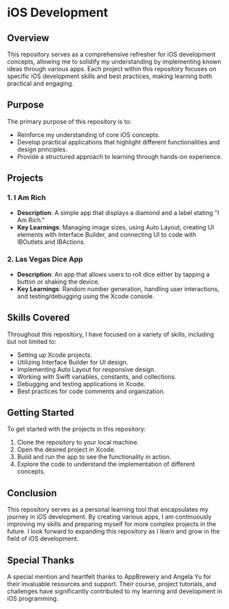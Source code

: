# iOS Development

## Overview

This repository serves as a comprehensive refresher for iOS development concepts, allowing me to solidify my understanding by implementing known ideas through various apps. Each project within this repository focuses on specific iOS development skills and best practices, making learning both practical and engaging.

## Purpose

The primary purpose of this repository is to:

- Reinforce my understanding of core iOS concepts.
- Develop practical applications that highlight different functionalities and design principles.
- Provide a structured approach to learning through hands-on experience.

## Projects

### 1. I Am Rich
- **Description**: A simple app that displays a diamond and a label stating "I Am Rich."
- **Key Learnings**: Managing image sizes, using Auto Layout, creating UI elements with Interface Builder, and connecting UI to code with IBOutlets and IBActions.

### 2. Las Vegas Dice App
- **Description**: An app that allows users to roll dice either by tapping a button or shaking the device.
- **Key Learnings**: Random number generation, handling user interactions, and testing/debugging using the Xcode console.

## Skills Covered

Throughout this repository, I have focused on a variety of skills, including but not limited to:

- Setting up Xcode projects.
- Utilizing Interface Builder for UI design.
- Implementing Auto Layout for responsive design.
- Working with Swift variables, constants, and collections.
- Debugging and testing applications in Xcode.
- Best practices for code comments and organization.

## Getting Started

To get started with the projects in this repository:

1. Clone the repository to your local machine.
2. Open the desired project in Xcode.
3. Build and run the app to see the functionality in action.
4. Explore the code to understand the implementation of different concepts.

## Conclusion

This repository serves as a personal learning tool that encapsulates my journey in iOS development. By creating various apps, I am continuously improving my skills and preparing myself for more complex projects in the future. I look forward to expanding this repository as I learn and grow in the field of iOS development.

## Special Thanks
A special mention and heartfelt thanks to AppBrewery and Angela Yu for their invaluable resources and support. Their course, project tutorials, and challenges have significantly contributed to my learning and development in iOS programming.
